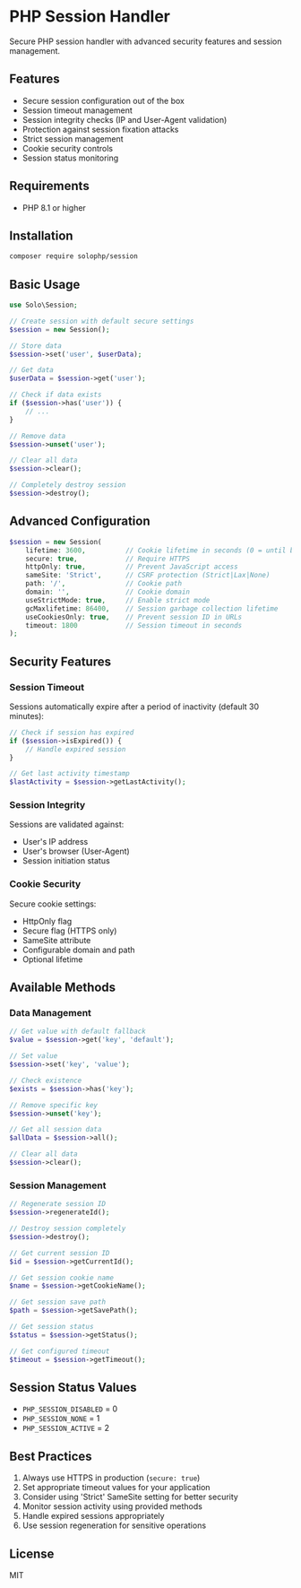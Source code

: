 # PHP Session Handler

Secure PHP session handler with advanced security features and session management.

## Features

- Secure session configuration out of the box
- Session timeout management
- Session integrity checks (IP and User-Agent validation)
- Protection against session fixation attacks
- Strict session management
- Cookie security controls
- Session status monitoring

## Requirements

- PHP 8.1 or higher

## Installation

```bash
composer require solophp/session
```

## Basic Usage

```php
use Solo\Session;

// Create session with default secure settings
$session = new Session();

// Store data
$session->set('user', $userData);

// Get data
$userData = $session->get('user');

// Check if data exists
if ($session->has('user')) {
    // ...
}

// Remove data
$session->unset('user');

// Clear all data
$session->clear();

// Completely destroy session
$session->destroy();
```

## Advanced Configuration

```php
$session = new Session(
    lifetime: 3600,          // Cookie lifetime in seconds (0 = until browser closes)
    secure: true,            // Require HTTPS
    httpOnly: true,          // Prevent JavaScript access
    sameSite: 'Strict',      // CSRF protection (Strict|Lax|None)
    path: '/',               // Cookie path
    domain: '',              // Cookie domain
    useStrictMode: true,     // Enable strict mode
    gcMaxlifetime: 86400,    // Session garbage collection lifetime
    useCookiesOnly: true,    // Prevent session ID in URLs
    timeout: 1800            // Session timeout in seconds
);
```

## Security Features

### Session Timeout
Sessions automatically expire after a period of inactivity (default 30 minutes):

```php
// Check if session has expired
if ($session->isExpired()) {
    // Handle expired session
}

// Get last activity timestamp
$lastActivity = $session->getLastActivity();
```

### Session Integrity
Sessions are validated against:
- User's IP address
- User's browser (User-Agent)
- Session initiation status

### Cookie Security
Secure cookie settings:
- HttpOnly flag
- Secure flag (HTTPS only)
- SameSite attribute
- Configurable domain and path
- Optional lifetime

## Available Methods

### Data Management
```php
// Get value with default fallback
$value = $session->get('key', 'default');

// Set value
$session->set('key', 'value');

// Check existence
$exists = $session->has('key');

// Remove specific key
$session->unset('key');

// Get all session data
$allData = $session->all();

// Clear all data
$session->clear();
```

### Session Management
```php
// Regenerate session ID
$session->regenerateId();

// Destroy session completely
$session->destroy();

// Get current session ID
$id = $session->getCurrentId();

// Get session cookie name
$name = $session->getCookieName();

// Get session save path
$path = $session->getSavePath();

// Get session status
$status = $session->getStatus();

// Get configured timeout
$timeout = $session->getTimeout();
```

## Session Status Values

- `PHP_SESSION_DISABLED` = 0
- `PHP_SESSION_NONE` = 1
- `PHP_SESSION_ACTIVE` = 2

## Best Practices

1. Always use HTTPS in production (`secure: true`)
2. Set appropriate timeout values for your application
3. Consider using 'Strict' SameSite setting for better security
4. Monitor session activity using provided methods
5. Handle expired sessions appropriately
6. Use session regeneration for sensitive operations

## License

MIT